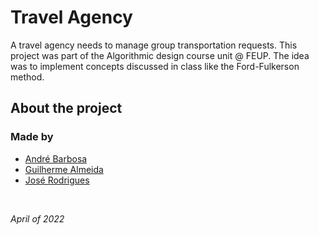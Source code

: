 # Travel Agency

A travel agency needs to manage group transportation requests.
This project was part of the Algorithmic design course unit @ FEUP. The idea was to implement concepts discussed in class like the Ford-Fulkerson method.

## About the project

### Made by

 - [André Barbosa](https://github.com/andrebarbosa02)
 - [Guilherme Almeida](https://github.com/theguilhermealmeida)
 - [José Rodrigues](https://github.com/jlcrodrigues)

<br>

*April of 2022*
